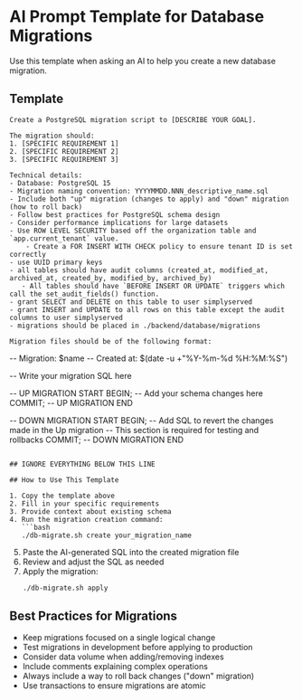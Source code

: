 # AI Prompt Template for Database Migrations

Use this template when asking an AI to help you create a new database migration.

## Template

```
Create a PostgreSQL migration script to [DESCRIBE YOUR GOAL].

The migration should:
1. [SPECIFIC REQUIREMENT 1]
2. [SPECIFIC REQUIREMENT 2]
3. [SPECIFIC REQUIREMENT 3]

Technical details:
- Database: PostgreSQL 15
- Migration naming convention: YYYYMMDD.NNN_descriptive_name.sql
- Include both "up" migration (changes to apply) and "down" migration (how to roll back)
- Follow best practices for PostgreSQL schema design
- Consider performance implications for large datasets
- Use ROW LEVEL SECURITY based off the organization table and `app.current_tenant` value.
    - Create a FOR INSERT WITH CHECK policy to ensure tenant ID is set correctly
- use UUID primary keys
- all tables should have audit columns (created_at, modified_at, archived_at, created_by, modified_by, archived_by)
   - All tables should have `BEFORE INSERT OR UPDATE` triggers which call the set_audit_fields() function.
- grant SELECT and DELETE on this table to user simplyserved
- grant INSERT and UPDATE to all rows on this table except the audit columns to user simplyserved
- migrations should be placed in ./backend/database/migrations

Migration files should be of the following format:

```
-- Migration: $name
-- Created at: $(date -u +"%Y-%m-%d %H:%M:%S")

-- Write your migration SQL here

-- UP MIGRATION START
BEGIN;
-- Add your schema changes here
COMMIT;
-- UP MIGRATION END

-- DOWN MIGRATION START
BEGIN;
-- Add SQL to revert the changes made in the Up migration
-- This section is required for testing and rollbacks
COMMIT;
-- DOWN MIGRATION END

```

## IGNORE EVERYTHING BELOW THIS LINE

## How to Use This Template

1. Copy the template above
2. Fill in your specific requirements
3. Provide context about existing schema
4. Run the migration creation command:
   ```bash
   ./db-migrate.sh create your_migration_name
   ```
5. Paste the AI-generated SQL into the created migration file
6. Review and adjust the SQL as needed
7. Apply the migration:
   ```bash
   ./db-migrate.sh apply
   ```

## Best Practices for Migrations

- Keep migrations focused on a single logical change
- Test migrations in development before applying to production
- Consider data volume when adding/removing indexes
- Include comments explaining complex operations
- Always include a way to roll back changes ("down" migration)
- Use transactions to ensure migrations are atomic
